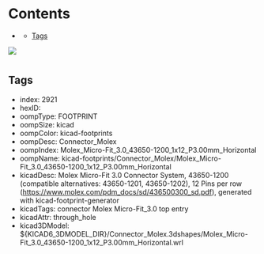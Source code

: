 



Contents
========

* [](#)
	* [Tags](#tags)
  
![][im]
# 

## Tags

- index: 2921
- hexID: 
- oompType: FOOTPRINT
- oompSize: kicad
- oompColor: kicad-footprints
- oompDesc: Connector_Molex
- oompIndex: Molex_Micro-Fit_3.0_43650-1200_1x12_P3.00mm_Horizontal
- oompName: kicad-footprints/Connector_Molex/Molex_Micro-Fit_3.0_43650-1200_1x12_P3.00mm_Horizontal
- kicadDesc: Molex Micro-Fit 3.0 Connector System, 43650-1200 (compatible alternatives: 43650-1201, 43650-1202), 12 Pins per row (https://www.molex.com/pdm_docs/sd/436500300_sd.pdf), generated with kicad-footprint-generator
- kicadTags: connector Molex Micro-Fit_3.0 top entry
- kicadAttr: through_hole
- kicad3DModel: ${KICAD6_3DMODEL_DIR}/Connector_Molex.3dshapes/Molex_Micro-Fit_3.0_43650-1200_1x12_P3.00mm_Horizontal.wrl



[im]: image.png
